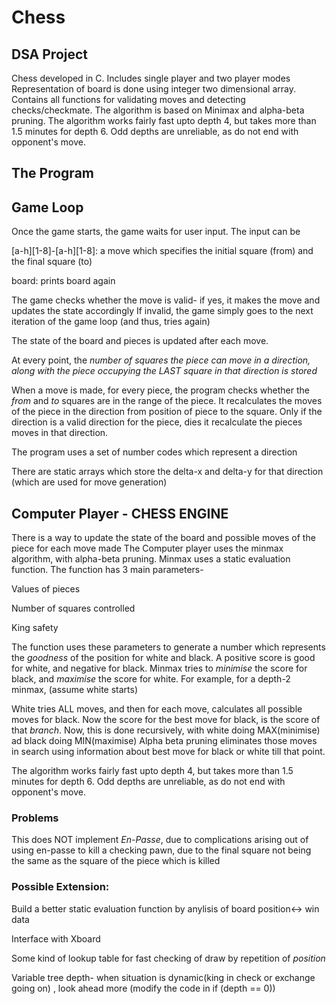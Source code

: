 # Chess

## DSA Project

Chess developed in C. 
Includes single player and two player modes Representation of board is done using integer two dimensional array. 
Contains all functions for validating moves and detecting checks/checkmate. 
The algorithm is based on Minimax and alpha-beta pruning. 
The algorithm works fairly fast upto depth 4, but takes more than 1.5 minutes for depth 6. Odd depths are unreliable, as do not end with opponent's move.


## The Program

## Game Loop
Once the game starts, the game waits for user input. The input can be

[a-h][1-8]-[a-h][1-8]: a move which specifies the initial square (from) and the final square (to)

board: prints board again

The game checks whether the move is valid- if yes, it makes the move and updates the state accordingly
If invalid, the game simply goes to the next iteration of the game loop (and thus, tries again)

The state of the board and pieces is updated after each move. 

At every point, the *number of squares the piece  can move in a direction, along with the piece occupying the LAST square in that direction is stored*

When a move is made, for every piece, the program checks whether the *from* and *to* squares are in the range of the piece. It recalculates the moves of the piece in the direction from position of piece to the square. Only if the direction is a valid direction for the piece, dies it recalculate the pieces moves in that direction.

The program uses a set of number codes which represent a direction 

There are static arrays which store the delta-x and delta-y for that direction (which are used for move generation)

## Computer Player - CHESS ENGINE
There is a way to update the state of the board and possible moves of the piece for each move made
The Computer player uses the minmax algorithm, with alpha-beta pruning. 
Minmax uses a static evaluation function. The function has 3 main parameters-

Values of pieces

Number of squares controlled

King safety

The function uses these parameters to generate a number which represents the *goodness* of the position for white and black. A positive score is good for white, and negative for black. Minmax tries to *minimise* the score for black, and *maximise* the score for white. 
For example, for a depth-2 minmax, (assume white starts)

White tries ALL moves, and then for each move, calculates all possible moves for black. Now the score for the best move for black, is the score of that *branch*. Now, this is done recursively, with white doing MAX(minimise) ad black doing MIN(maximise)
Alpha beta pruning eliminates those moves in search using information about best move for black or white till that point.

The algorithm works fairly fast upto depth 4, but takes more than 1.5 minutes for depth 6. Odd depths are unreliable, as do not end with opponent's move.


### Problems

This does NOT implement *En-Passe*, due to complications arising out of using en-passe to kill a checking pawn, due to the final square not being the same as the square of the piece which is killed


### Possible Extension:

Build a better static evaluation function by anylisis of board position<-> win data

Interface with Xboard

Some kind of lookup table for fast checking of draw by repetition of *position*

Variable tree depth- when situation is dynamic(king in check or exchange going on) , look ahead more (modify the code in if (depth == 0))
